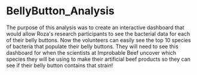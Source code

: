 # BellyButton_Analysis

The purpose of this analysis was to create an interactive dashboard that would allow Roza's research participants to see the bacterial data for each of their belly buttons. Now the volunteers can easily see the top 10 species of bacteria that populate their belly buttons. They will need to see this dashboard for when the scientists at Improbable Beef uncover which species they will be using to make their artificial beef products so they can see if their belly button contains that strain!
